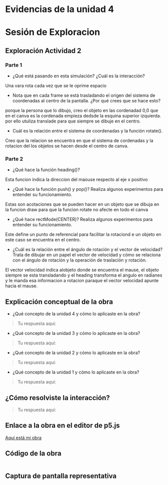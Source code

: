 # Evidencias de la unidad 4

# Sesión de Exploracion

## Exploración Actividad 2

### Parte 1
* ¿Qué está pasando en esta simulación? ¿Cuál es la interacción?

Una vara rota cada vez que se le oprime espacio 


* Nota que en cada frame se está trasladando el origen del sistema de coordenadas al centro de la pantalla. ¿Por qué crees que se hace esto?

porque la persona que lo dibujo, creo el objeto en las cordenadad 0,0 que en el canva es la cordenada empieza dedsde la esquina superior izquierda. por ello utuliza translade para que siempre se dibuje en el centro.


* Cuál es la relación entre el sistema de coordenadas y la función rotate().

Creo que la relacion se encuentra en que el sistema de cordenadas y la rotacion del los objetos se hacen desde el centro de canva.

### Parte 2

* ¿Qué hace la función heading()?

Esta funcion indica la direccion del maouse respecto al eje x positivo
  
* ¿Qué hace la función push() y pop()? Realiza algunos experimentos para entender su funcionamiento.

Estas son acotaciones que se pueden hacer en un objeto que se dibuja en la funcion draw para que la funcion rotate no afecte en todo el canva
 
* ¿Qué hace rectMode(CENTER)? Realiza algunos experimentos para entender su funcionamiento.

Este define un punto de referencial para facilitar la rotaciond e un objeto en este caso se encuentra en el centro.
  
* ¿Cuál es la relación entre el ángulo de rotación y el vector de velocidad? Trata de dibujar en un papel el vector de velocidad y cómo se relaciona con el ángulo de rotación y la operación de traslación y rotación.

El vector velocidad indica alobjeto donde se encuentra el mause, el objeto siempre se esta transladando y el heading transforma el angulo en radianes y le manda esa informacion a rotacion paraque el vector velocidad apunte hacia el mause.



## Explicación conceptual de la obra

* ¿Qué concepto de la unidad 4 y cómo lo aplicaste en la obra?
> Tu respuesta aquí:
>

* ¿Qué concepto de la unidad 3 y cómo lo aplicaste en la obra?
> Tu respuesta aquí:
>

* ¿Qué concepto de la unidad 2 y cómo lo aplicaste en la obra?
> Tu respuesta aquí:
>

* ¿Qué concepto de la unidad 1 y cómo lo aplicaste en la obra?
> Tu respuesta aquí:
>

## ¿Cómo resolviste la interacción?
> Tu respuesta aquí:
>

## Enlace a la obra en el editor de p5.js

[Aquí está mi obra](URL)

## Código de la obra 

``` js

```

## Captura de pantalla representativa










